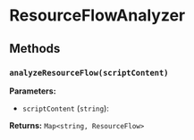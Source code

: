 # ResourceFlowAnalyzer

## Methods

### `analyzeResourceFlow(scriptContent)`

**Parameters:**

- `scriptContent` (`string`): 

**Returns:** `Map<string, ResourceFlow>`

